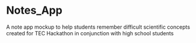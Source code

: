 # Notes_App

A note app mockup to help students remember difficult scientific concepts 
created for TEC Hackathon in conjunction with high school students
